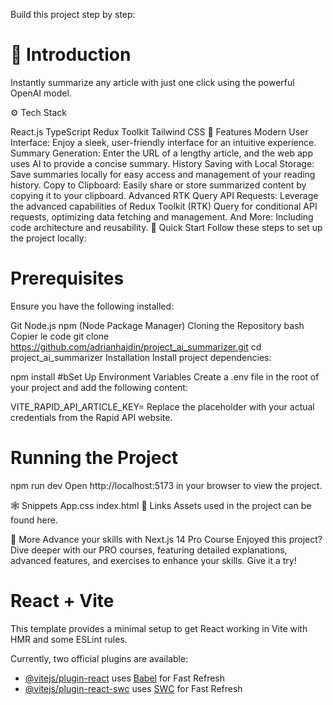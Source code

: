 Build this project step by step:


# 🤖 Introduction

Instantly summarize any article with just one click using the powerful OpenAI model.

⚙️ Tech Stack

React.js
TypeScript
Redux Toolkit
Tailwind CSS
🔋 Features
Modern User Interface: Enjoy a sleek, user-friendly interface for an intuitive experience.
Summary Generation: Enter the URL of a lengthy article, and the web app uses AI to provide a concise summary.
History Saving with Local Storage: Save summaries locally for easy access and management of your reading history.
Copy to Clipboard: Easily share or store summarized content by copying it to your clipboard.
Advanced RTK Query API Requests: Leverage the advanced capabilities of Redux Toolkit (RTK) Query for conditional API requests, optimizing data fetching and management.
And More: Including code architecture and reusability.
🤸 Quick Start
Follow these steps to set up the project locally:

# Prerequisites
Ensure you have the following installed:

Git
Node.js
npm (Node Package Manager)
Cloning the Repository
bash
Copier le code
git clone https://github.com/adrianhajdin/project_ai_summarizer.git
cd project_ai_summarizer
Installation
Install project dependencies:


npm install
#bSet Up Environment Variables
Create a .env file in the root of your project and add the following content:


VITE_RAPID_API_ARTICLE_KEY=
Replace the placeholder with your actual credentials from the Rapid API website.

# Running the Project

npm run dev
Open http://localhost:5173 in your browser to view the project.

🕸️ Snippets
App.css
index.html
🔗 Links
Assets used in the project can be found here.

🚀 More
Advance your skills with Next.js 14 Pro Course
Enjoyed this project? Dive deeper with our PRO courses, featuring detailed explanations, advanced features, and exercises to enhance your skills. Give it a try!



# React + Vite

This template provides a minimal setup to get React working in Vite with HMR and some ESLint rules.

Currently, two official plugins are available:

- [@vitejs/plugin-react](https://github.com/vitejs/vite-plugin-react/blob/main/packages/plugin-react/README.md) uses [Babel](https://babeljs.io/) for Fast Refresh
- [@vitejs/plugin-react-swc](https://github.com/vitejs/vite-plugin-react-swc) uses [SWC](https://swc.rs/) for Fast Refresh
